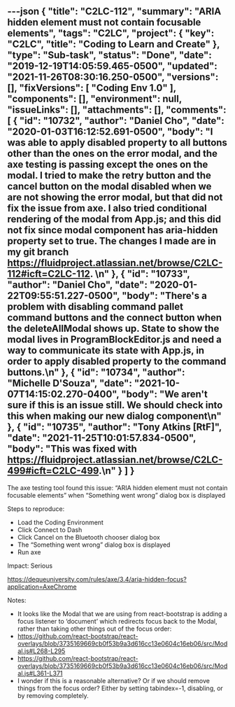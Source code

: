---json
{
  "title": "C2LC-112",
  "summary": "ARIA hidden element must not contain focusable elements",
  "tags": "C2LC",
  "project": {
    "key": "C2LC",
    "title": "Coding to Learn and Create"
  },
  "type": "Sub-task",
  "status": "Done",
  "date": "2019-12-19T14:05:59.465-0500",
  "updated": "2021-11-26T08:30:16.250-0500",
  "versions": [],
  "fixVersions": [
    "Coding Env 1.0"
  ],
  "components": [],
  "environment": null,
  "issueLinks": [],
  "attachments": [],
  "comments": [
    {
      "id": "10732",
      "author": "Daniel Cho",
      "date": "2020-01-03T16:12:52.691-0500",
      "body": "I was able to apply disabled property to all buttons other than the ones on the error modal, and the axe testing is passing except the ones on the modal. I tried to make the retry button and the cancel button on the modal disabled when we are not showing the error modal, but that did not fix the issue from axe. I also tried conditional rendering of the modal from App.js; and this did not fix since modal component has aria-hidden property set to true. The changes I made are in my git branch <https://fluidproject.atlassian.net/browse/C2LC-112#icft=C2LC-112>.&#x20;\n"
    },
    {
      "id": "10733",
      "author": "Daniel Cho",
      "date": "2020-01-22T09:55:51.227-0500",
      "body": "There's a problem with disabling command pallet command buttons and the connect button when the deleteAllModal shows up. State to show the modal lives in ProgramBlockEditor.js and need a way to communicate its state with App.js, in order to apply disabled property to the command buttons.\n"
    },
    {
      "id": "10734",
      "author": "Michelle D'Souza",
      "date": "2021-10-07T14:15:02.270-0400",
      "body": "We aren't sure if this is an issue still. We should check into this when making our new dialog component\n"
    },
    {
      "id": "10735",
      "author": "Tony Atkins [RtF]",
      "date": "2021-11-25T10:01:57.834-0500",
      "body": "This was fixed with <https://fluidproject.atlassian.net/browse/C2LC-499#icft=C2LC-499>.\n"
    }
  ]
}
---
The axe testing tool found this issue: “ARIA hidden element must not contain focusable elements” when “Something went wrong” dialog box is displayed

Steps to reproduce:

* Load the Coding Environment
* Click Connect to Dash
* Click Cancel on the Bluetooth chooser dialog box
* The “Something went wrong” dialog box is displayed
* Run axe

Impact: Serious

<https://dequeuniversity.com/rules/axe/3.4/aria-hidden-focus?application=AxeChrome>

Notes:

* It looks like the Modal that we are using from react-bootstrap is adding a focus listener to ‘document’ which redirects focus back to the Modal, rather than taking other things out of the focus order:
* <https://github.com/react-bootstrap/react-overlays/blob/3735169669cb0f53b9a3d616cc13e0604c16eb06/src/Modal.js#L268-L295>
* <https://github.com/react-bootstrap/react-overlays/blob/3735169669cb0f53b9a3d616cc13e0604c16eb06/src/Modal.js#L361-L371>
* I wonder if this is a reasonable alternative? Or if we should remove things from the focus order? Either by setting tabindex=-1, disabling, or by removing completely.

        